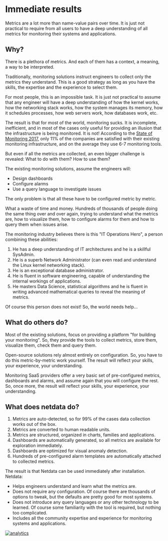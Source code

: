 # Immediate results

Metrics are a lot more than name-value pairs over time. It is just not practical to require from all users to have a deep understanding of all metrics for monitoring their systems and applications.

## Why?

There is a plethora of metrics. And each of them has a context, a meaning, a way to be interpreted.

Traditionally, monitoring solutions instruct engineers to collect only the metrics they understand. This is a good strategy as long as you have the skills, the expertise and the experience to select them.

For most people, this is an impossible task. It is just not practical to assume that any engineer will have a deep understanding of how the kernel works, how the networking stack works, how the system manages its memory, how it schedules processes, how web servers work, how databases work, etc.

The result is that for most of the world, monitoring sucks. It is incomplete, inefficient, and in most of the cases only useful for providing an illusion that the infrastructure is being monitored. It is not! According to the [State of Monitoring 2017](http://start.bigpanda.io/state-of-monitoring-report-2017), only 11% of the companies are satisfied with their existing monitoring infrastructure, and on the average they use 6-7 monitoring tools.

But even if all the metrics are collected, an even bigger challenge is revealed: What to do with them? How to use them?

The existing monitoring solutions, assume the engineers will:
 
- Design dashboards
- Configure alarms
- Use a query language to investigate issues

The only problem is that all these have to be configured metric by metric.

What a waste of time and money. Hundreds of thousands of people doing the same thing over and over again, trying to understand what the metrics are, how to visualize them, how to configure alarms for them and how to query them when issues arise.

The monitoring industry believes there is this "IT Operations Hero", a person combining these abilities:

1. He has a deep understanding of IT architectures and he is a skillful SysAdmin.
2. He is a superb Network Administrator (can even read and understand the Linux kernel networking stack).
3. He is an exceptional database administrator.
4. He is fluent in software engineering, capable of understanding the internal workings of applications.
5. He masters Data Science, statistical algorithms and he is fluent in writing advanced mathematical queries to reveal the meaning of metrics.

Of course this person does not exist! So, the world needs help...

## What do others do?

Most of the existing solutions, focus on providing a platform "for building your monitoring". So, they provide the tools to collect metrics, store them, visualize them, check them and query them.

Open-source solutions rely almost entirely on configuration. So, you have to do this metric-by-metric work yourself. The result will reflect your skills, your experience, your understanding.

Monitoring SaaS providers offer a very basic set of pre-configured metrics, dashboards and alarms, and assume again that you will configure the rest. So, once more, the result will reflect your skills, your experience, your understanding.

## What does netdata do?

1. Metrics are auto-detected, so for 99% of the cases data collection works out of the box.
2. Metrics are converted to human readable units.
3. Metrics are structured, organized in charts, families and applications.
4. Dashboards are automatically generated, so all metrics are available for exploration immediately.
5. Dashboards are optimized for visual anomaly detection.
6. Hundreds of pre-configured alarm templates are automatically attached to collected metrics.

The result is that Netdata can be used immediately after installation. Netdata:

- Helps engineers understand and learn what the metrics are.
- Does not require any configuration. Of course there are thousands of options to tweak, but the defaults are pretty good for most systems.
- Does not introduce any query languages or any other technology to be learned. Of course some familiarity with the tool is required, but nothing too complicated.
- Includes all the community expertise and experience for monitoring systems and applications.

[![analytics](https://www.google-analytics.com/collect?v=1&aip=1&t=pageview&_s=1&ds=github&dr=https%3A%2F%2Fgithub.com%2Fnetdata%2Fnetdata&dl=https%3A%2F%2Fmy-netdata.io%2Fgithub%2Fdocs%2Fwhy-netdata%2Fimmediate-results&_u=MAC~&cid=5792dfd7-8dc4-476b-af31-da2fdb9f93d2&tid=UA-64295674-3)]()
